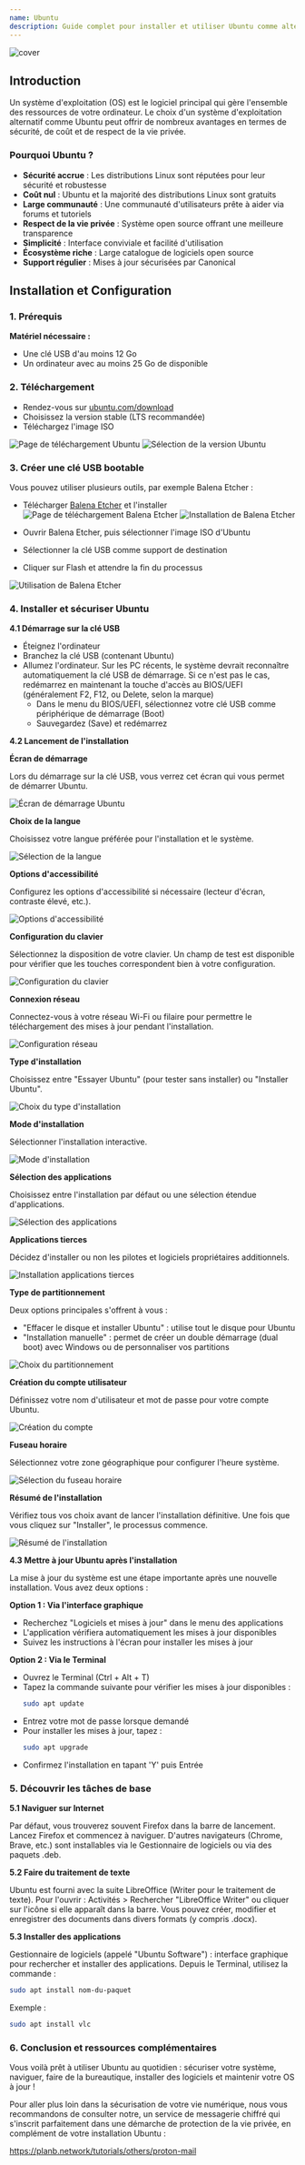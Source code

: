 ```yaml
---
name: Ubuntu
description: Guide complet pour installer et utiliser Ubuntu comme alternative à Windows
---
```


![cover](assets/cover.webp)

## Introduction

Un système d'exploitation (OS) est le logiciel principal qui gère l'ensemble des ressources de votre ordinateur. Le choix d'un système d'exploitation alternatif comme Ubuntu peut offrir de nombreux avantages en termes de sécurité, de coût et de respect de la vie privée.

### Pourquoi Ubuntu ?

- **Sécurité accrue** : Les distributions Linux sont réputées pour leur sécurité et robustesse
- **Coût nul** : Ubuntu et la majorité des distributions Linux sont gratuits
- **Large communauté** : Une communauté d'utilisateurs prête à aider via forums et tutoriels
- **Respect de la vie privée** : Système open source offrant une meilleure transparence
- **Simplicité** : Interface conviviale et facilité d'utilisation
- **Écosystème riche** : Large catalogue de logiciels open source
- **Support régulier** : Mises à jour sécurisées par Canonical

## Installation et Configuration

### 1. Prérequis

**Matériel nécessaire :**
- Une clé USB d'au moins 12 Go
- Un ordinateur avec au moins 25 Go de disponible

### 2. Téléchargement

- Rendez-vous sur [ubuntu.com/download](https://ubuntu.com/download)
- Choisissez la version stable (LTS recommandée)
- Téléchargez l'image ISO

![Page de téléchargement Ubuntu](assets/fr/01.webp)
![Sélection de la version Ubuntu](assets/fr/02.webp)

### 3. Créer une clé USB bootable

Vous pouvez utiliser plusieurs outils, par exemple Balena Etcher :

- Télécharger [Balena Etcher](https://etcher.balena.io/) et l'installer
![Page de téléchargement Balena Etcher](assets/fr/03.webp)
![Installation de Balena Etcher](assets/fr/04.webp)

- Ouvrir Balena Etcher, puis sélectionner l'image ISO d'Ubuntu
- Sélectionner la clé USB comme support de destination
- Cliquer sur Flash et attendre la fin du processus

![Utilisation de Balena Etcher](assets/fr/05.webp)

### 4. Installer et sécuriser Ubuntu

**4.1 Démarrage sur la clé USB**
- Éteignez l'ordinateur
- Branchez la clé USB (contenant Ubuntu)
- Allumez l'ordinateur. Sur les PC récents, le système devrait reconnaître automatiquement la clé USB de démarrage. Si ce n'est pas le cas, redémarrez en maintenant la touche d'accès au BIOS/UEFI (généralement F2, F12, ou Delete, selon la marque)
	- Dans le menu du BIOS/UEFI, sélectionnez votre clé USB comme périphérique de démarrage (Boot)
	- Sauvegardez (Save) et redémarrez

**4.2 Lancement de l'installation**

**Écran de démarrage**

Lors du démarrage sur la clé USB, vous verrez cet écran qui vous permet de démarrer Ubuntu.

![Écran de démarrage Ubuntu](assets/fr/06.webp)

**Choix de la langue**

Choisissez votre langue préférée pour l'installation et le système.

![Sélection de la langue](assets/fr/07.webp)

**Options d'accessibilité**

Configurez les options d'accessibilité si nécessaire (lecteur d'écran, contraste élevé, etc.).

![Options d'accessibilité](assets/fr/08.webp)

**Configuration du clavier**

Sélectionnez la disposition de votre clavier. Un champ de test est disponible pour vérifier que les touches correspondent bien à votre configuration.

![Configuration du clavier](assets/fr/09.webp)

**Connexion réseau**

Connectez-vous à votre réseau Wi-Fi ou filaire pour permettre le téléchargement des mises à jour pendant l'installation.

![Configuration réseau](assets/fr/10.webp)

**Type d'installation**

Choisissez entre "Essayer Ubuntu" (pour tester sans installer) ou "Installer Ubuntu".

![Choix du type d'installation](assets/fr/11.webp)

**Mode d'installation**

Sélectionner l'installation interactive.

![Mode d'installation](assets/fr/12.webp)

**Sélection des applications**

Choisissez entre l'installation par défaut ou une sélection étendue d'applications.

![Sélection des applications](assets/fr/13.webp)

**Applications tierces**

Décidez d'installer ou non les pilotes et logiciels propriétaires additionnels.

![Installation applications tierces](assets/fr/14.webp)

**Type de partitionnement**

Deux options principales s'offrent à vous :
- "Effacer le disque et installer Ubuntu" : utilise tout le disque pour Ubuntu
- "Installation manuelle" : permet de créer un double démarrage (dual boot) avec Windows ou de personnaliser vos partitions

![Choix du partitionnement](assets/fr/15.webp)

**Création du compte utilisateur**

Définissez votre nom d'utilisateur et mot de passe pour votre compte Ubuntu.

![Création du compte](assets/fr/16.webp)

**Fuseau horaire**

Sélectionnez votre zone géographique pour configurer l'heure système.

![Sélection du fuseau horaire](assets/fr/17.webp)

**Résumé de l'installation**

Vérifiez tous vos choix avant de lancer l'installation définitive. Une fois que vous cliquez sur "Installer", le processus commence.

![Résumé de l'installation](assets/fr/18.webp)

**4.3 Mettre à jour Ubuntu après l'installation**

La mise à jour du système est une étape importante après une nouvelle installation. Vous avez deux options :

**Option 1 : Via l'interface graphique**
- Recherchez "Logiciels et mises à jour" dans le menu des applications
- L'application vérifiera automatiquement les mises à jour disponibles
- Suivez les instructions à l'écran pour installer les mises à jour

**Option 2 : Via le Terminal**
- Ouvrez le Terminal (Ctrl + Alt + T)
- Tapez la commande suivante pour vérifier les mises à jour disponibles :
  ```bash
  sudo apt update
  ```
- Entrez votre mot de passe lorsque demandé
- Pour installer les mises à jour, tapez :
  ```bash
  sudo apt upgrade
  ```
- Confirmez l'installation en tapant 'Y' puis Entrée

### 5. Découvrir les tâches de base

**5.1 Naviguer sur Internet**

Par défaut, vous trouverez souvent Firefox dans la barre de lancement.
Lancez Firefox et commencez à naviguer.
D'autres navigateurs (Chrome, Brave, etc.) sont installables via le Gestionnaire de logiciels ou via des paquets .deb.

**5.2 Faire du traitement de texte**

Ubuntu est fourni avec la suite LibreOffice (Writer pour le traitement de texte).
Pour l'ouvrir : Activités > Rechercher "LibreOffice Writer" ou cliquer sur l'icône si elle apparaît dans la barre.
Vous pouvez créer, modifier et enregistrer des documents dans divers formats (y compris .docx).

**5.3 Installer des applications**

Gestionnaire de logiciels (appelé "Ubuntu Software") : interface graphique pour rechercher et installer des applications.
Depuis le Terminal, utilisez la commande :
```bash
sudo apt install nom-du-paquet
```
Exemple :
```bash
sudo apt install vlc
```

### 6. Conclusion et ressources complémentaires

Vous voilà prêt à utiliser Ubuntu au quotidien : sécuriser votre système, naviguer, faire de la bureautique, installer des logiciels et maintenir votre OS à jour !

Pour aller plus loin dans la sécurisation de votre vie numérique, nous vous recommandons de consulter notre, un service de messagerie chiffré qui s'inscrit parfaitement dans une démarche de protection de la vie privée, en complément de votre installation Ubuntu :

https://planb.network/tutorials/others/proton-mail